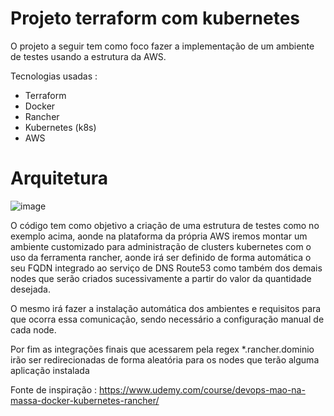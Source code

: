 # Projeto terraform com kubernetes

O projeto a seguir tem como foco fazer a implementação de um ambiente de testes usando a estrutura da AWS.

Tecnologias usadas :

- Terraform
- Docker
- Rancher
- Kubernetes (k8s)
- AWS

# Arquitetura

![image](https://user-images.githubusercontent.com/70732391/117558079-0a343d00-b050-11eb-94d6-3d17e79b474c.png)



O código tem como objetivo a criação de uma estrutura de testes como no exemplo acima, aonde na plataforma da própria AWS iremos montar um ambiente customizado para administração de clusters kubernetes com o uso da ferramenta rancher, aonde irá ser definido de forma automática o seu FQDN integrado ao serviço de DNS Route53 como também dos demais nodes que serão criados sucessivamente a partir do valor da quantidade desejada.

O mesmo irá fazer a instalação automática dos ambientes e requisitos para que ocorra essa comunicação, sendo necessário a configuração manual de cada node.

Por fim as integrações finais que acessarem pela regex *.rancher.dominio irão ser redirecionadas de forma aleatória para os nodes que terão alguma aplicação instalada



Fonte de inspiração : https://www.udemy.com/course/devops-mao-na-massa-docker-kubernetes-rancher/
